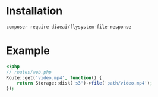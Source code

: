 # Installation

```bash
composer require diaeai/flysystem-file-response
```

# Example

```php
<?php
// routes/web.php
Route::get('video.mp4', function() {
    return Storage::disk('s3')->file('path/video.mp4');
});
```
